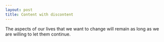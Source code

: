 ```yaml
---
layout: post
title: Content with discontent
---
```


The aspects of our lives that we want to change will remain as long as we are willing to let them continue.
